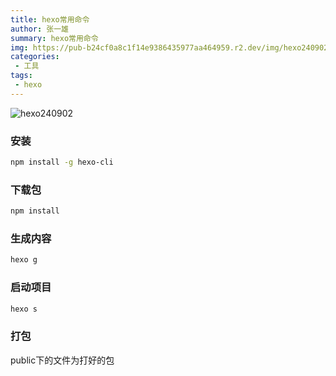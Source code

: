 ```yaml
---
title: hexo常用命令
author: 张一雄
summary: hexo常用命令
img: https://pub-b24cf0a8c1f14e9386435977aa464959.r2.dev/img/hexo240902.png
categories:
 - 工具
tags:
 - hexo
---
```


![hexo240902]()

### 安装

```sh
npm install -g hexo-cli
```

### 下载包

```sh
npm install
```

### 生成内容

```sh
hexo g
```

### 启动项目

```sh
hexo s
```

### 打包

public下的文件为打好的包
